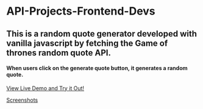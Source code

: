 # API-Projects-Frontend-Devs
## This is a random quote generator developed with vanilla javascript by fetching the Game of thrones random quote API.
#### When users click on the generate quote button, it generates a random quote.
[View Live Demo and Try it Out!](https://random-qoutes-generator.vercel.app/)




[Screenshots](/https://user-images.githubusercontent.com/99470227/218254891-0a9ca629-278e-4538-9643-fdc8e7159bac.png)
